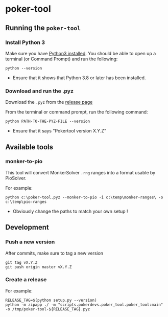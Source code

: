 # poker-tool

## Running the `poker-tool`

### Install Python 3
Make sure you have [Python3 installed](https://www.python.org/downloads/). You should be able to open up a terminal (or Command Prompt) and run the following:

```
python --version
```
- Ensure that it shows that Python 3.8 or later has been installed.

### Download and run the .pyz

Download the `.pyz` from the [release page](https://github.com/pokerdevs/poker-tool/releases/latest)

From the terminal or command prompt, run the following command:

```
python PATH-TO-THE-PYZ-FILE --version
```
- Ensure that it says "Pokertool version X.Y.Z"

## Available tools

### monker-to-pio

This tool will convert MonkerSolver `.rng` ranges into a format usable by PioSolver.

For example:
```
python c:\poker-tool.pyz --monker-to-pio -i c:\temp\monker-ranges\ -o c:\temp\pio-ranges
```

- Obviously change the paths to match your own setup !

## Development

### Push a new version

After commits, make sure to tag a new version

```
git tag vX.Y.Z
git push origin master vX.Y.Z
```

### Create a release

For example:

```
RELEASE_TAG=$(python setup.py --version)
python -m zipapp ./ -m "scripts.pokerdevs.poker_tool.poker_tool:main" -o /tmp/poker-tool-${RELEASE_TAG}.pyz
```

